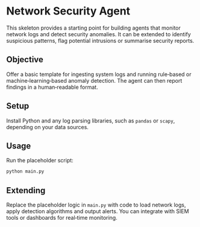 # Network Security Agent

This skeleton provides a starting point for building agents that monitor
network logs and detect security anomalies.  It can be extended to
identify suspicious patterns, flag potential intrusions or summarise
security reports.

## Objective

Offer a basic template for ingesting system logs and running rule‑based or
machine‑learning‑based anomaly detection.  The agent can then report
findings in a human‑readable format.

## Setup

Install Python and any log parsing libraries, such as `pandas` or
`scapy`, depending on your data sources.

## Usage

Run the placeholder script:

```bash
python main.py
```

## Extending

Replace the placeholder logic in `main.py` with code to load network logs,
apply detection algorithms and output alerts.  You can integrate with SIEM
tools or dashboards for real‑time monitoring.
